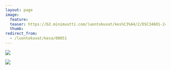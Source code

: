 ```yaml
---
layout: page
image:
  feature:
  teaser: https://b2.minimuutti.com/luontokuvat/kes%C3%A4/2/DSC34601-245px.jpg
  thumb:
redirect_from:
  - /luontokuvat/kesa/00051
---
```


![](https://b2.minimuutti.com/luontokuvat/kes%C3%A4/2/DSC34601-800px.jpg)

![](https://b2.minimuutti.com/luontokuvat/kes%C3%A4/2/DSC34602-800px.jpg)
